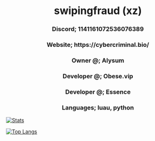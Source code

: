 <h1 align = "center">
  swipingfraud (xz)
</h1>
<h3 align = "center">Discord; 1141161072536076389</h1>
<h3 align = "center">Website;  https://cybercriminal.bio/</h1>
<h3 align = "center">Owner @; Alysum</h1>
<h3 align = "center">Developer @; Obese.vip</h1>
<h3 align = "center">Developer @; Essence</h1>
<h3 align = "center">Languages; luau, python</h1>

[![Stats](https://github-readme-stats.vercel.app/api?username=laagginq&show_icons=true&count_private=true&theme=dark)]()
  
[![Top Langs](https://github-readme-stats.vercel.app/api/top-langs/?username=laagginq&hide=css&layout=compact&theme=dark)]()
